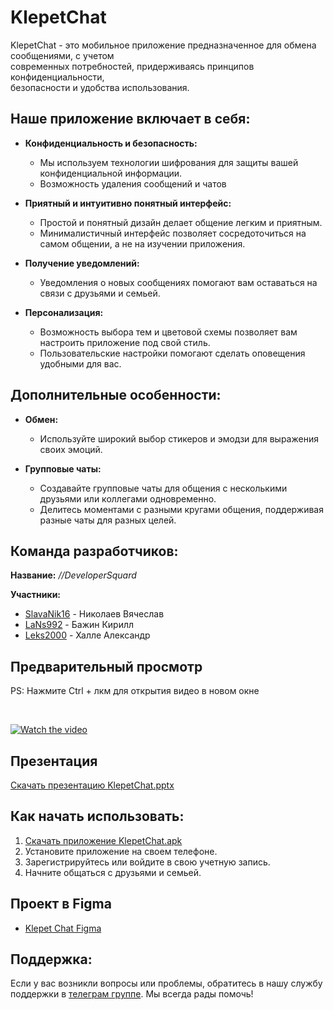 # KlepetChat

KlepetChat - это мобильное приложение предназначенное для обмена сообщениями, с учетом  
современных потребностей, придерживаясь принципов конфиденциальности,  
безопасности и удобства использования.

## Наше приложение включает в себя:
  
- **Конфиденциальность и безопасность:**
  - Мы используем технологии шифрования для защиты вашей конфиденциальной информации.
  - Возможность удаления сообщений и чатов

- **Приятный и интуитивно понятный интерфейс:**
  - Простой и понятный дизайн делает общение легким и приятным.
  - Минималистичный интерфейс позволяет сосредоточиться на самом общении, а не на изучении приложения.

- **Получение уведомлений:**
  - Уведомления о новых сообщениях помогают вам оставаться на связи с друзьями и семьей.

- **Персонализация:**
  - Возможность выбора тем и цветовой схемы позволяет вам настроить приложение под свой стиль.
  - Пользовательские настройки помогают сделать оповещения удобными для вас.

## Дополнительные особенности:

- **Обмен:**
  - Используйте широкий выбор стикеров и эмодзи для выражения своих эмоций.

- **Групповые чаты:**
  - Создавайте групповые чаты для общения с несколькими друзьями или коллегами одновременно.
  - Делитесь моментами с разными кругами общения, поддерживая разные чаты для разных целей.

## Команда разработчиков:  

**Название:** *//DeveloperSquard*  
  
**Участники:**  

- [SlavaNik16](https://github.com/SlavaNik16)  - Николаев Вячеслав
- [LaNs992](https://github.com/LaNs992)   - Бажин Кирилл
- [Leks2000](https://github.com/Leks2000)  - Халле Александр

## Предварительный просмотр

PS: Нажмите Ctrl + лкм для открытия видео в новом окне

<br>

[![Watch the video](http://img.youtube.com/vi/1SCAfM5g6vA/0.jpg)](https://www.youtube.com/watch?v=1SCAfM5g6vA&ab_channel=Xedanler)


## Презентация 

[Скачать презентацию KlepetChat.pptx](https://github.com/SlavaNik16/KlepetChat/releases/download/V1.0/KlepetChat.pptx)

## Как начать использовать:
1. [Скачать приложение KlepetChat.apk](https://github.com/SlavaNik16/KlepetChat/releases/download/V1.0/KlepetChat.apk)
2. Установите приложение на своем телефоне.
3. Зарегистрируйтесь или войдите в свою учетную запись.
4. Начните общаться с друзьями и семьей.

## Проект в Figma

 - [Klepet Chat Figma](https://www.figma.com/file/ehS17E1d4aC8xTDfyjCN4T/Klepet?type=whiteboard&node-id=0%3A1&t=2zHvHZJKzOJLYwVT-1)
 
## Поддержка:

Если у вас возникли вопросы или проблемы, обратитесь в нашу службу поддержки в [телеграм группе](https://t.me/klepetchat_support). Мы всегда рады помочь!

